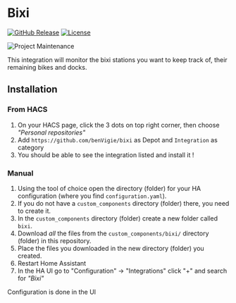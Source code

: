 # Bixi

[![GitHub Release][releases-shield]][releases]
[![License][license-shield]](LICENSE)

![Project Maintenance][maintenance-shield]

This integration will monitor the bixi stations you want to keep track of, their remaining bikes and docks.

## Installation

### From HACS
1. On your HACS page, click the 3 dots on top right corner, then choose _"Personal repositories"_
2. Add `https://github.com/benVigie/bixi` as Depot and `Integration` as category
3. You should be able to see the integration listed and install it !

### Manual
1. Using the tool of choice open the directory (folder) for your HA configuration (where you find `configuration.yaml`).
1. If you do not have a `custom_components` directory (folder) there, you need to create it.
1. In the `custom_components` directory (folder) create a new folder called `bixi`.
1. Download _all_ the files from the `custom_components/bixi/` directory (folder) in this repository.
1. Place the files you downloaded in the new directory (folder) you created.
1. Restart Home Assistant
1. In the HA UI go to "Configuration" -> "Integrations" click "+" and search for _"Bixi"_

Configuration is done in the UI

[integration_blueprint]: https://github.com/benVigie/bixi

[commits-shield]: https://img.shields.io/github/commit-activity/y/benVigie/bixi.svg?style=for-the-badge
[license-shield]: https://img.shields.io/github/license/benVigie/bixi.svg?style=for-the-badge
[maintenance-shield]: https://img.shields.io/badge/maintainer-Benjamin%20Vigié%20%40benVigie-blue.svg?style=for-the-badge
[releases-shield]: https://img.shields.io/github/release/benVigie/bixi.svg?style=for-the-badge
[releases]: https://github.com/benVigie/bixi/releases
